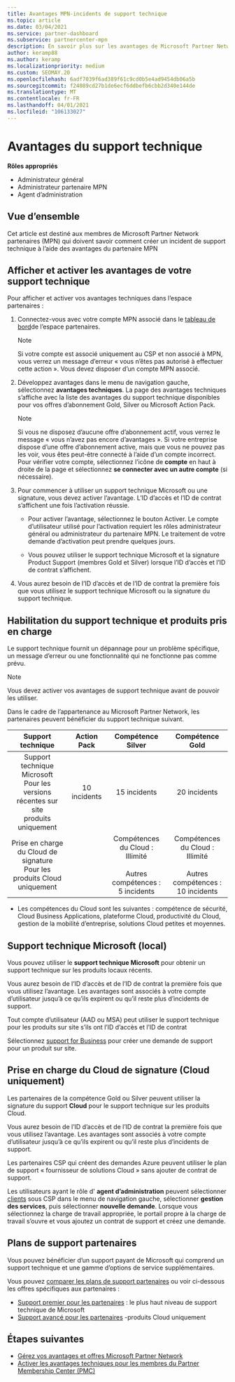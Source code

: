 ```yaml
---
title: Avantages MPN-incidents de support technique
ms.topic: article
ms.date: 03/04/2021
ms.service: partner-dashboard
ms.subservice: partnercenter-mpn
description: En savoir plus sur les avantages de Microsoft Partner Network (MPN) pour les incidents de support technique
author: keramp88
ms.author: keramp
ms.localizationpriority: medium
ms.custom: SEOMAY.20
ms.openlocfilehash: 6adf7039f6ad389f61c9cd0b5e4ad9454db06a5b
ms.sourcegitcommit: f24089cd27b1de6ecf6ddbefb6cbb2d340e144de
ms.translationtype: MT
ms.contentlocale: fr-FR
ms.lasthandoff: 04/01/2021
ms.locfileid: "106133027"
---
```

# <a name="technical-support-benefits"></a>Avantages du support technique

**Rôles appropriés**

- Administrateur général
- Administrateur partenaire MPN
- Agent d’administration

## <a name="overview"></a>Vue d’ensemble

Cet article est destiné aux membres de Microsoft Partner Network partenaires (MPN) qui doivent savoir comment créer un incident de support technique à l’aide des avantages du partenaire MPN

## <a name="view-and-activate-your-technical-support-benefits"></a>Afficher et activer les avantages de votre support technique 

Pour afficher et activer vos avantages techniques dans l’espace partenaires :

1. Connectez-vous avec votre compte MPN associé dans le [tableau de bord](https://partner.microsoft.com/dashboard)de l’espace partenaires. 
    > [!NOTE]
    > Si votre compte est associé uniquement au CSP et non associé à MPN, vous verrez un message d’erreur « vous n’êtes pas autorisé à effectuer cette action ». Vous devez disposer d’un compte MPN associé.

2. Développez avantages dans le menu de navigation gauche, sélectionnez **avantages techniques**. La page des avantages techniques s’affiche avec la liste des avantages du support technique disponibles pour vos offres d’abonnement Gold, Silver ou Microsoft Action Pack. 

    > [!NOTE]
    >Si vous ne disposez d’aucune offre d’abonnement actif, vous verrez le message « vous n’avez pas encore d’avantages ». Si votre entreprise dispose d’une offre d’abonnement active, mais que vous ne pouvez pas les voir, vous êtes peut-être connecté à l’aide d’un compte incorrect. Pour vérifier votre compte, sélectionnez l’icône de **compte** en haut à droite de la page et sélectionnez **se connecter avec un autre compte** (si nécessaire).

3. Pour commencer à utiliser un support technique Microsoft ou une signature, vous devez activer l’avantage. L’ID d’accès et l’ID de contrat s’affichent une fois l’activation réussie. 

    -   Pour activer l’avantage, sélectionnez le bouton Activer. Le compte d’utilisateur utilisé pour l’activation requiert les rôles administrateur général ou administrateur du partenaire MPN. Le traitement de votre demande d’activation peut prendre quelques jours. 

    - Vous pouvez utiliser le support technique Microsoft et la signature Product Support (membres Gold et Silver) lorsque l’ID d’accès et l’ID de contrat s’affichent. 

 4. Vous aurez besoin de l’ID d’accès et de l’ID de contrat la première fois que vous utilisez le support technique Microsoft ou la signature du support technique.  

## <a name="technical-support-entitlement-and-supported-products"></a>Habilitation du support technique et produits pris en charge

Le support technique fournit un dépannage pour un problème spécifique, un message d’erreur ou une fonctionnalité qui ne fonctionne pas comme prévu.

> [!NOTE]
> Vous devez activer vos avantages de support technique avant de pouvoir les utiliser. 

Dans le cadre de l’appartenance au Microsoft Partner Network, les partenaires peuvent bénéficier du support technique suivant.


| Support technique |  Action Pack | Compétence Silver | Compétence Gold |
|:---:|:---:|:---:|:---:|
| Support technique Microsoft<br>Pour les versions récentes sur site <br>produits uniquement | 10 incidents | 15 incidents  | 20 incidents |
| Prise en charge du Cloud de signature<br>Pour les produits Cloud uniquement |  | Compétences du Cloud :<br>Illimité<br><br>Autres compétences :<br>5 incidents  | Compétences du Cloud :<br>Illimité<br>          <br>Autres compétences :<br>10 incidents  |

* Les compétences du Cloud sont les suivantes : compétence de sécurité, Cloud Business Applications, plateforme Cloud, productivité du Cloud, gestion de la mobilité d’entreprise, solutions Cloud petites et moyennes.

## <a name="microsoft-product-support-on-premises"></a>Support technique Microsoft (local)

Vous pouvez utiliser le  **support technique Microsoft** pour obtenir un support technique sur les produits locaux récents. 

Vous aurez besoin de l’ID d’accès et de l’ID de contrat la première fois que vous utilisez l’avantage. Les avantages sont associés à votre compte d’utilisateur jusqu’à ce qu’ils expirent ou qu’il reste plus d’incidents de support.

Tout compte d’utilisateur (AAD ou MSA) peut utiliser le support technique pour les produits sur site s’ils ont l’ID d’accès et l’ID de contrat

Sélectionnez [support for Business](https://support.serviceshub.microsoft.com/supportforbusiness/create) pour créer une demande de support pour un produit sur site.

## <a name="signature-cloud-support-cloud-only"></a>Prise en charge du Cloud de signature (Cloud uniquement)

Les partenaires de la compétence Gold ou Silver peuvent utiliser la signature du support **Cloud** pour le support technique sur les produits Cloud. 

Vous aurez besoin de l’ID d’accès et de l’ID de contrat la première fois que vous utilisez l’avantage. Les avantages sont associés à votre compte d’utilisateur jusqu’à ce qu’ils expirent ou qu’il reste plus d’incidents de support.

Les partenaires CSP qui créent des demandes Azure peuvent utiliser le plan de support « fournisseur de solutions Cloud » sans ajouter de contrat de support.

Les utilisateurs ayant le rôle d' **agent d’administration** peuvent sélectionner [clients](https://partner.microsoft.com/commerce/customers/list) sous CSP dans le menu de navigation gauche, sélectionner **gestion des services**, puis sélectionner **nouvelle demande**.  Lorsque vous sélectionnez la charge de travail appropriée, le portail propre à la charge de travail s’ouvre et vous ajoutez un contrat de support et créez une demande.

## <a name="partner-support-plans"></a>Plans de support partenaires

Vous pouvez bénéficier d’un support payant de Microsoft qui comprend un support technique et une gamme d’options de service supplémentaires. 

Vous pouvez [comparer les plans de support partenaires](https://partner.microsoft.com/support/partnersupport) ou voir ci-dessous les offres spécifiques aux partenaires :

- [Support premier pour les partenaires](https://partner.microsoft.com/support/microsoft-services-premier-support) : le plus haut niveau de support technique de Microsoft
- [Support avancé pour les partenaires](https://partner.microsoft.com/support/advanced-cloud-support) -produits Cloud uniquement


## <a name="next-steps"></a>Étapes suivantes

- [Gérez vos avantages et offres Microsoft Partner Network](manage-your-partner-network-benefits.md)
- [Activer les avantages techniques pour les membres du Partner Membership Center (PMC)](partner-membership-center-tech-benefits-activate.md)

